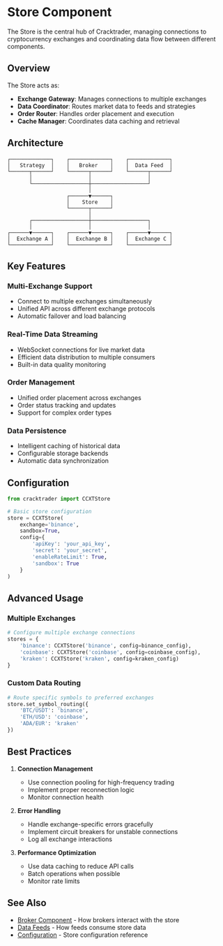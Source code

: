 # Store Component

The Store is the central hub of Cracktrader, managing connections to cryptocurrency exchanges and coordinating data flow between different components.

## Overview

The Store acts as:
- **Exchange Gateway**: Manages connections to multiple exchanges
- **Data Coordinator**: Routes market data to feeds and strategies
- **Order Router**: Handles order placement and execution
- **Cache Manager**: Coordinates data caching and retrieval

## Architecture

```
┌─────────────┐    ┌─────────────┐    ┌─────────────┐
│   Strategy  │    │   Broker    │    │  Data Feed  │
└──────┬──────┘    └──────┬──────┘    └──────┬──────┘
       │                  │                  │
       └──────────────────┼──────────────────┘
                          │
                   ┌──────▼──────┐
                   │    Store    │
                   └──────┬──────┘
                          │
       ┌──────────────────┼──────────────────┐
       │                  │                  │
┌──────▼──────┐    ┌──────▼──────┐    ┌──────▼──────┐
│  Exchange A │    │  Exchange B │    │  Exchange C │
└─────────────┘    └─────────────┘    └─────────────┘
```

## Key Features

### Multi-Exchange Support
- Connect to multiple exchanges simultaneously
- Unified API across different exchange protocols
- Automatic failover and load balancing

### Real-Time Data Streaming
- WebSocket connections for live market data
- Efficient data distribution to multiple consumers
- Built-in data quality monitoring

### Order Management
- Unified order placement across exchanges
- Order status tracking and updates
- Support for complex order types

### Data Persistence
- Intelligent caching of historical data
- Configurable storage backends
- Automatic data synchronization

## Configuration

```python
from cracktrader import CCXTStore

# Basic store configuration
store = CCXTStore(
    exchange='binance',
    sandbox=True,
    config={
        'apiKey': 'your_api_key',
        'secret': 'your_secret',
        'enableRateLimit': True,
        'sandbox': True
    }
)
```

## Advanced Usage

### Multiple Exchanges
```python
# Configure multiple exchange connections
stores = {
    'binance': CCXTStore('binance', config=binance_config),
    'coinbase': CCXTStore('coinbase', config=coinbase_config),
    'kraken': CCXTStore('kraken', config=kraken_config)
}
```

### Custom Data Routing
```python
# Route specific symbols to preferred exchanges
store.set_symbol_routing({
    'BTC/USDT': 'binance',
    'ETH/USD': 'coinbase',
    'ADA/EUR': 'kraken'
})
```

## Best Practices

1. **Connection Management**
   - Use connection pooling for high-frequency trading
   - Implement proper reconnection logic
   - Monitor connection health

2. **Error Handling**
   - Handle exchange-specific errors gracefully
   - Implement circuit breakers for unstable connections
   - Log all exchange interactions

3. **Performance Optimization**
   - Use data caching to reduce API calls
   - Batch operations when possible
   - Monitor rate limits

## See Also

- [Broker Component](brokers.md) - How brokers interact with the store
- [Data Feeds](feeds.md) - How feeds consume store data
- [Configuration](../reference/configuration.md) - Store configuration reference